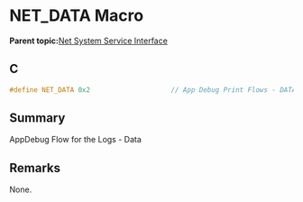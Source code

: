 # NET\_DATA Macro

**Parent topic:**[Net System Service Interface](GUID-010BB62D-452D-4B87-9F43-FDA5BF80F6AF.md)

## C

```c
#define NET_DATA 0x2					// App Debug Print Flows - DATA

```

## Summary

AppDebug Flow for the Logs - Data

## Remarks

None.

